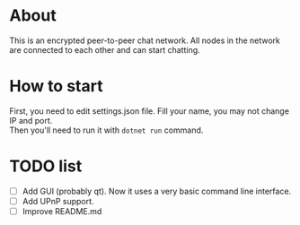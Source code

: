 # About
This is an encrypted peer-to-peer chat network. All nodes in the network are connected to each other and can start chatting.

# How to start
First, you need to edit settings.json file. Fill your name, you may not change IP and port.\
Then you'll need to run it with ```dotnet run``` command.

# TODO list
- [ ] Add GUI (probably qt). Now it uses a very basic command line interface.
- [ ] Add UPnP support.
- [ ] Improve README.md
